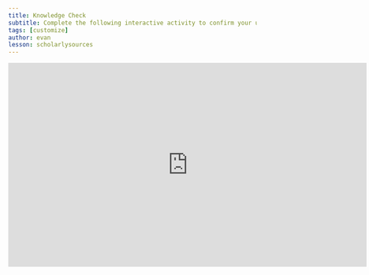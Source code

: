 ```yaml
---
title: Knowledge Check
subtitle: Complete the following interactive activity to confirm your understanding.
tags: [customize]
author: evan
lesson: scholarlysources
---
```


<iframe src="https://h5pstudio.ecampusontario.ca/h5p/24800/embed" width="727" height="414" frameborder="0" allowfullscreen="allowfullscreen"></iframe><script src="https://h5pstudio.ecampusontario.ca/modules/contrib/h5p/vendor/h5p/h5p-core/js/h5p-resizer.js" charset="UTF-8"></script>